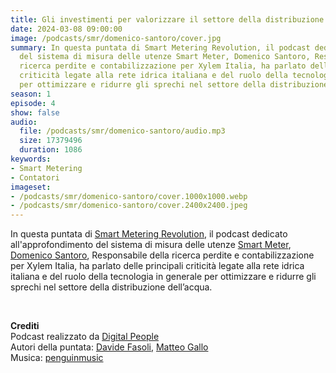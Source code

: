 ```yaml
---
title: Gli investimenti per valorizzare il settore della distribuzione dell’acqua
date: 2024-03-08 09:00:00
image: /podcasts/smr/domenico-santoro/cover.jpg
summary: In questa puntata di Smart Metering Revolution, il podcast dedicato all'approfondimento
  del sistema di misura delle utenze Smart Meter, Domenico Santoro, Responsabile della
  ricerca perdite e contabilizzazione per Xylem Italia, ha parlato delle principali
  criticità legate alla rete idrica italiana e del ruolo della tecnologia in generale
  per ottimizzare e ridurre gli sprechi nel settore della distribuzione dell’acqua.
season: 1
episode: 4
show: false
audio:
  file: /podcasts/smr/domenico-santoro/audio.mp3
  size: 17379496
  duration: 1086
keywords:
- Smart Metering
- Contatori
imageset:
- /podcasts/smr/domenico-santoro/cover.1000x1000.webp
- /podcasts/smr/domenico-santoro/cover.2400x2400.jpeg
---
```


In questa puntata di [Smart Metering Revolution](https://www.innovabilitycircle.com/suom-2023/), il podcast dedicato all'approfondimento del sistema di misura delle utenze [Smart Meter](https://smg-anie.it/), [Domenico Santoro](https://www.linkedin.com/in/domenico-santoro-445696a9/?originalSubdomain=it), Responsabile della ricerca perdite e contabilizzazione per Xylem Italia, ha parlato delle principali criticità legate alla rete idrica italiana e del ruolo della tecnologia in generale per ottimizzare e ridurre gli sprechi nel settore della distribuzione dell’acqua.

<br>

**Crediti**<br>
Podcast realizzato da [Digital People](https://w3id.org/digitalpeople)<br>
Autori della puntata: [Davide Fasoli](https://www.linkedin.com/in/davide-fasoli-2b3246179/), [Matteo Gallo](https://www.linkedin.com/in/matteo-gallo-4a5ab31a8/)<br>
Musica: [penguinmusic](https://pixabay.com/users/penguinmusic-24940186/)